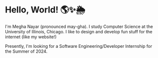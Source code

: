 # Hello, World! 🌎✨🌦

I'm Megha Nayar (pronounced may-gha). I study Computer Science at the University of Illinois, Chicago. I like to design and develop fun stuff for the internet (like my website!)

Presently, I'm looking for a Software Engineering/Developer Internship for the Summer of 2024. 

